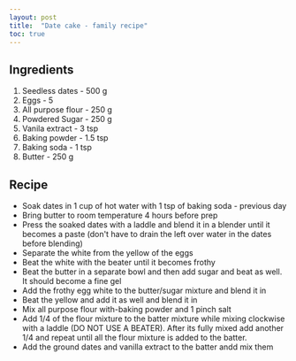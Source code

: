 ```yaml
---
layout: post
title:  "Date cake - family recipe"
toc: true
---
```


## Ingredients
1. Seedless dates - 500 g
2. Eggs - 5
3. All purpose flour - 250 g
4. Powdered Sugar - 250 g
5. Vanila extract - 3 tsp
6. Baking powder - 1.5 tsp
7. Baking soda - 1 tsp
8. Butter - 250 g

## Recipe
* Soak dates in 1 cup of hot water with 1 tsp of baking soda - previous day
* Bring butter to room temperature 4 hours before prep
* Press the soaked dates with a laddle and blend it in a blender until it becomes a paste (don't have to drain the left over water in the dates before blending)
* Separate the white from the yellow of the eggs
* Beat the white with the beater until it becomes frothy
* Beat the butter in a separate bowl and then add sugar and beat as well. It should become a fine gel
* Add the frothy egg white to the butter/sugar mixture and blend it in
* Beat the yellow and add it as well and blend it in
* Mix all purpose flour with-baking powder and 1 pinch salt
* Add 1/4 of the flour mixture to the batter mixture while mixing clockwise with a laddle (DO NOT USE A BEATER). After its fully mixed add another 1/4 and repeat until all the flour mixture is added to the batter.
* Add the ground dates and vanilla extract to the batter andd mix them